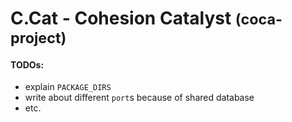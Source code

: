 # C.Cat - Cohesion Catalyst <small>(coca-project)</small>

#### TODOs:
* explain `PACKAGE_DIRS`
* write about different `port`s because of shared database
* etc.
